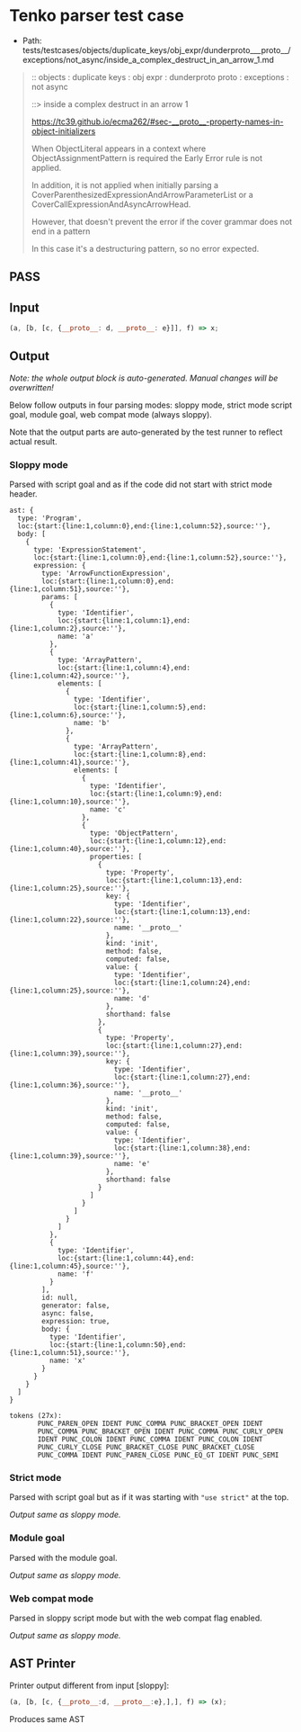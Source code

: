 # Tenko parser test case

- Path: tests/testcases/objects/duplicate_keys/obj_expr/dunderproto___proto__/exceptions/not_async/inside_a_complex_destruct_in_an_arrow_1.md

> :: objects : duplicate keys : obj expr : dunderproto proto : exceptions : not async
>
> ::> inside a complex destruct in an arrow 1
>
> https://tc39.github.io/ecma262/#sec-__proto__-property-names-in-object-initializers
>
> When ObjectLiteral appears in a context where ObjectAssignmentPattern is required the Early Error rule is not applied.
>
> In addition, it is not applied when initially parsing a CoverParenthesizedExpressionAndArrowParameterList or a CoverCallExpressionAndAsyncArrowHead.
>
> However, that doesn't prevent the error if the cover grammar does not end in a pattern
>
> In this case it's a destructuring pattern, so no error expected.

## PASS

## Input

`````js
(a, [b, [c, {__proto__: d, __proto__: e}]], f) => x;
`````

## Output

_Note: the whole output block is auto-generated. Manual changes will be overwritten!_

Below follow outputs in four parsing modes: sloppy mode, strict mode script goal, module goal, web compat mode (always sloppy).

Note that the output parts are auto-generated by the test runner to reflect actual result.

### Sloppy mode

Parsed with script goal and as if the code did not start with strict mode header.

`````
ast: {
  type: 'Program',
  loc:{start:{line:1,column:0},end:{line:1,column:52},source:''},
  body: [
    {
      type: 'ExpressionStatement',
      loc:{start:{line:1,column:0},end:{line:1,column:52},source:''},
      expression: {
        type: 'ArrowFunctionExpression',
        loc:{start:{line:1,column:0},end:{line:1,column:51},source:''},
        params: [
          {
            type: 'Identifier',
            loc:{start:{line:1,column:1},end:{line:1,column:2},source:''},
            name: 'a'
          },
          {
            type: 'ArrayPattern',
            loc:{start:{line:1,column:4},end:{line:1,column:42},source:''},
            elements: [
              {
                type: 'Identifier',
                loc:{start:{line:1,column:5},end:{line:1,column:6},source:''},
                name: 'b'
              },
              {
                type: 'ArrayPattern',
                loc:{start:{line:1,column:8},end:{line:1,column:41},source:''},
                elements: [
                  {
                    type: 'Identifier',
                    loc:{start:{line:1,column:9},end:{line:1,column:10},source:''},
                    name: 'c'
                  },
                  {
                    type: 'ObjectPattern',
                    loc:{start:{line:1,column:12},end:{line:1,column:40},source:''},
                    properties: [
                      {
                        type: 'Property',
                        loc:{start:{line:1,column:13},end:{line:1,column:25},source:''},
                        key: {
                          type: 'Identifier',
                          loc:{start:{line:1,column:13},end:{line:1,column:22},source:''},
                          name: '__proto__'
                        },
                        kind: 'init',
                        method: false,
                        computed: false,
                        value: {
                          type: 'Identifier',
                          loc:{start:{line:1,column:24},end:{line:1,column:25},source:''},
                          name: 'd'
                        },
                        shorthand: false
                      },
                      {
                        type: 'Property',
                        loc:{start:{line:1,column:27},end:{line:1,column:39},source:''},
                        key: {
                          type: 'Identifier',
                          loc:{start:{line:1,column:27},end:{line:1,column:36},source:''},
                          name: '__proto__'
                        },
                        kind: 'init',
                        method: false,
                        computed: false,
                        value: {
                          type: 'Identifier',
                          loc:{start:{line:1,column:38},end:{line:1,column:39},source:''},
                          name: 'e'
                        },
                        shorthand: false
                      }
                    ]
                  }
                ]
              }
            ]
          },
          {
            type: 'Identifier',
            loc:{start:{line:1,column:44},end:{line:1,column:45},source:''},
            name: 'f'
          }
        ],
        id: null,
        generator: false,
        async: false,
        expression: true,
        body: {
          type: 'Identifier',
          loc:{start:{line:1,column:50},end:{line:1,column:51},source:''},
          name: 'x'
        }
      }
    }
  ]
}

tokens (27x):
       PUNC_PAREN_OPEN IDENT PUNC_COMMA PUNC_BRACKET_OPEN IDENT
       PUNC_COMMA PUNC_BRACKET_OPEN IDENT PUNC_COMMA PUNC_CURLY_OPEN
       IDENT PUNC_COLON IDENT PUNC_COMMA IDENT PUNC_COLON IDENT
       PUNC_CURLY_CLOSE PUNC_BRACKET_CLOSE PUNC_BRACKET_CLOSE
       PUNC_COMMA IDENT PUNC_PAREN_CLOSE PUNC_EQ_GT IDENT PUNC_SEMI
`````

### Strict mode

Parsed with script goal but as if it was starting with `"use strict"` at the top.

_Output same as sloppy mode._

### Module goal

Parsed with the module goal.

_Output same as sloppy mode._

### Web compat mode

Parsed in sloppy script mode but with the web compat flag enabled.

_Output same as sloppy mode._

## AST Printer

Printer output different from input [sloppy]:

````js
(a, [b, [c, {__proto__:d, __proto__:e},],], f) => (x);
````

Produces same AST
